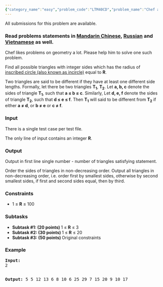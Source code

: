 ```yaml
---
{"category_name":"easy","problem_code":"LTM40CD","problem_name":"Chef and Triangles","languages_supported":{"0":"ADA","1":"ASM","2":"BASH","3":"BF","4":"C","5":"C99 strict","6":"CAML","7":"CLOJ","8":"CLPS","9":"CPP 4.3.2","10":"CPP 4.9.2","11":"CPP14","12":"CS2","13":"D","14":"ERL","15":"FORT","16":"FS","17":"GO","18":"HASK","19":"ICK","20":"ICON","21":"JAVA","22":"JS","23":"LISP clisp","24":"LISP sbcl","25":"LUA","26":"NEM","27":"NICE","28":"NODEJS","29":"PAS fpc","30":"PAS gpc","31":"PERL","32":"PERL6","33":"PHP","34":"PIKE","35":"PRLG","36":"PYPY","37":"PYTH","38":"PYTH 3.4","39":"RUBY","40":"SCALA","41":"SCM chicken","42":"SCM guile","43":"SCM qobi","44":"ST","45":"TCL","46":"TEXT","47":"WSPC"},"max_timelimit":1.5,"source_sizelimit":50000,"problem_author":"mgch","problem_tester":"xcwgf666","date_added":"12-09-2016","tags":{"0":"ad","1":"easy","2":"geometry","3":"ltime40","4":"math","5":"mgch"},"time":{"view_start_date":1474736400,"submit_start_date":1474736400,"visible_start_date":1474736400,"end_date":1735669800},"layout":"problem"}
---
```

<span class="solution-visible-txt">All submissions for this problem are available.</span><h3> Read problems statements in <a target="_blank" href="http://www.codechef.com/download/translated/LTIME40/mandarin/LTM40CD.pdf">Mandarin Chinese</a>, <a target="_blank" href="http://www.codechef.com/download/translated/LTIME40/russian/LTM40CD.pdf">Russian</a> and <a target="_blank" href="http://www.codechef.com/download/translated/LTIME40/vietnamese/LTM40CD.pdf">Vietnamese</a> as well.</h3>


<p>Chef likes problems on geometry a lot. Please help him to solve one such problem.</p>

<p>Find all possible triangles with integer sides which has the radius of <a href="http://www.mathwords.com/i/inscribed_circle.htm">inscribed circle (also known as incircle)</a> equal to <b>R</b>.</p>

<p>Two triangles are said to be different if they have at least one different side lengths. Formally, let there be two triangles <b>T<sub>1</sub></b>, <b>T<sub>2</sub></b>. Let <b>a, b, c</b> denote the sides of triangle <b>T<sub>1</sub></b>, such that <b>a ≤ b ≤ c</b>. Similarly, Let <b>d, e, f</b> denote the sides of triangle <b>T<sub>2</sub></b>, such that <b>d ≤ e ≤ f</b>. Then <b>T<sub>1</sub></b> will said to be different from <b>T<sub>2</sub></b> if either <b>a ≠ d</b>, or <b>b ≠ e</b> or <b>c ≠ f</b>.</p>

<h3>Input</h3>
<p>There is a single test case per test file.</p>
<p>The only line of input contains an integer <b>R</b>.</p>

<h3>Output</h3>
<p>Output in first line single number - number of triangles satisfying statement.</p>
<p>Order the sides of triangles in non-decreasing order. Output all triangles in non-decreasing order, i.e. order first by smallest sides, otherwise by second smallest sides, if first and second sides equal, then by third.</p>

<h3>Constraints</h3>
<ul>
<li>1 ≤ <b>R</b> ≤ 100 </li>
</ul>

<h3>Subtasks</h3>
<ul>
 <li><b>Subtask #1: (20 points) </b> 1 ≤ <b>R</b> ≤ 3</li>
 <li><b>Subtask #2: (30 points) </b> 1 ≤ <b>R</b> ≤ 20</li>
 <li><b>Subtask #3: (50 points) </b> Original constraints</li>
</ul>

<h3>Example</h3>
<pre><b>Input:</b>
<tt>2</tt>

<b>Output:</b>
<tt>5
5 12 13
6 8 10
6 25 29
7 15 20
9 10 17</tt>
</pre>